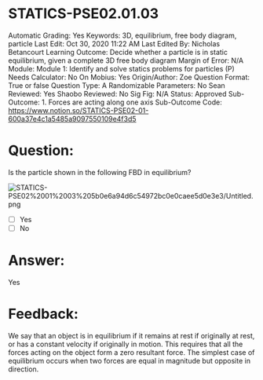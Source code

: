 # STATICS-PSE02.01.03

Automatic Grading: Yes
Keywords: 3D, equilibrium, free body diagram, particle
Last Edit: Oct 30, 2020 11:22 AM
Last Edited By: Nicholas Betancourt
Learning Outcome: Decide whether a particle is in static equilibrium, given a complete 3D free body diagram
Margin of Error: N/A
Module: Module 1: Identify and solve statics problems for particles (P)
Needs Calculator: No
On Mobius: Yes
Origin/Author: Zoe
Question Format: True or false
Question Type: A
Randomizable Parameters: No
Sean Reviewed: Yes
Shaobo Reviewed: No
Sig Fig: N/A
Status: Approved
Sub-Outcome: 1. Forces are acting along one axis
Sub-Outcome Code: https://www.notion.so/STATICS-PSE02-01-600a37e4c1a5485a9097550109e4f3d5

# Question:

Is the particle shown in the following FBD in equilibrium?

![STATICS-PSE02%2001%2003%205b0e6a94d6c54972bc0e0caee5d0e3e3/Untitled.png](STATICS-PSE02%2001%2003%205b0e6a94d6c54972bc0e0caee5d0e3e3/Untitled.png)

- [ ]  Yes
- [ ]  No

# Answer:

Yes

# Feedback:

We say that an object is in equilibrium if it remains at rest if originally at rest, or has a constant velocity if originally in motion. This requires that all the forces acting on the object form a zero resultant force. The simplest case of equilibrium occurs when two forces are equal in magnitude but opposite in direction.